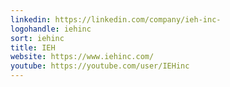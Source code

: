 ```yaml
---
linkedin: https://linkedin.com/company/ieh-inc-
logohandle: iehinc
sort: iehinc
title: IEH
website: https://www.iehinc.com/
youtube: https://youtube.com/user/IEHinc
---
```

